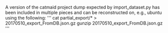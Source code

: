 A version of the catmaid project dump expected by import_dataset.py has been included in multiple pieces and can be reconstructed on, e.g., ubuntu using the following:
'''
cat partial_export/* > 20170510_export_FromDB.json.gz
gunzip 20170510_export_FromDB.json.gz
'''
